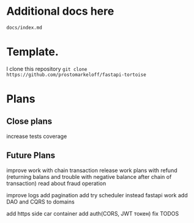 # Additional docs here
`docs/index.md`

# Template.
I clone this repository `git clone https://github.com/prostomarkeloff/fastapi-tortoise`

# Plans
## Close plans
increase tests coverage

## Future Plans
improve work with chain transaction
release work plans with refund (returning balans and trouble with negative balance after chain of transaction)
read about fraud operation 

improve logs
add pagination
add try scheduler instead fastapi work
add DAO and CQRS to domains

add https side car container
add auth(CORS, JWT токен)
fix TODOS

